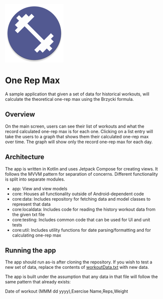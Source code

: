 <img src="/app/src/main/res/mipmap-xxxhdpi/ic_launcher_round.webp">

# One Rep Max

A sample application that given a set of data for historical workouts, will calculate the theoretical one-rep max using the Brzycki formula.

## Overview
On the main screen, users can see their list of workouts and what the record calculated one-rep max is for each one.
Clicking on a list entry will take the users to a graph that shows them their calculated one-rep max over time. The graph will show only the record one-rep max for each day.

## Architecture
The app is written in Kotlin and uses Jetpack Compose for creating views. It follows the MVVM pattern for separation of concerns.
Different functionality is split into separate modules.
- app: View and view models
- core: Houses all functionality outside of Android-dependent code
- core:data: Includes repository for fetching data and model classes to represent that data
- core:localdata: Includes code for reading the history workout data from the given txt file
- core:testing: Includes common code that can be used for UI and unit tests
- core:util: Includes utility functions for date parsing/formatting and for calculating one-rep max

## Running the app
The app should run as-is after cloning the repository. If you wish to test a new set of data, replace the contents of [workoutData.txt](/core/localdata/src/main/assets/workoutData.txt) with new data.

The app is built under the assumption that any data in that file will follow the same pattern that already exists:

Date of workout (MMM dd yyyy),Exercise Name,Reps,Weight
